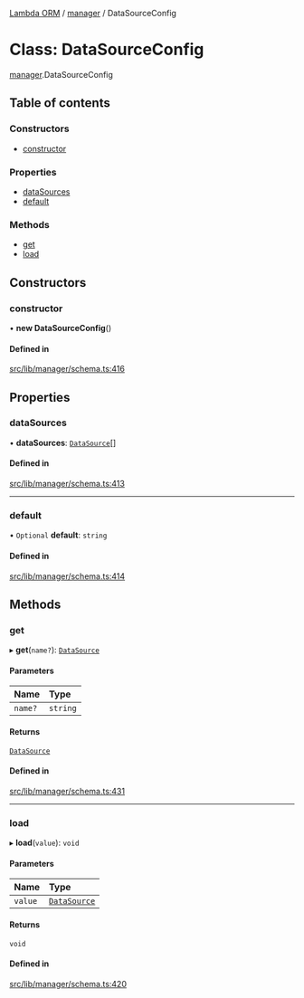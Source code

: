 [Lambda ORM](../README.md) / [manager](../modules/manager.md) / DataSourceConfig

# Class: DataSourceConfig

[manager](../modules/manager.md).DataSourceConfig

## Table of contents

### Constructors

- [constructor](manager.DataSourceConfig.md#constructor)

### Properties

- [dataSources](manager.DataSourceConfig.md#datasources)
- [default](manager.DataSourceConfig.md#default)

### Methods

- [get](manager.DataSourceConfig.md#get)
- [load](manager.DataSourceConfig.md#load)

## Constructors

### constructor

• **new DataSourceConfig**()

#### Defined in

[src/lib/manager/schema.ts:416](https://github.com/FlavioLionelRita/lambdaorm/blob/baac5cd/src/lib/manager/schema.ts#L416)

## Properties

### dataSources

• **dataSources**: [`DataSource`](../interfaces/model.DataSource.md)[]

#### Defined in

[src/lib/manager/schema.ts:413](https://github.com/FlavioLionelRita/lambdaorm/blob/baac5cd/src/lib/manager/schema.ts#L413)

___

### default

• `Optional` **default**: `string`

#### Defined in

[src/lib/manager/schema.ts:414](https://github.com/FlavioLionelRita/lambdaorm/blob/baac5cd/src/lib/manager/schema.ts#L414)

## Methods

### get

▸ **get**(`name?`): [`DataSource`](../interfaces/model.DataSource.md)

#### Parameters

| Name | Type |
| :------ | :------ |
| `name?` | `string` |

#### Returns

[`DataSource`](../interfaces/model.DataSource.md)

#### Defined in

[src/lib/manager/schema.ts:431](https://github.com/FlavioLionelRita/lambdaorm/blob/baac5cd/src/lib/manager/schema.ts#L431)

___

### load

▸ **load**(`value`): `void`

#### Parameters

| Name | Type |
| :------ | :------ |
| `value` | [`DataSource`](../interfaces/model.DataSource.md) |

#### Returns

`void`

#### Defined in

[src/lib/manager/schema.ts:420](https://github.com/FlavioLionelRita/lambdaorm/blob/baac5cd/src/lib/manager/schema.ts#L420)
